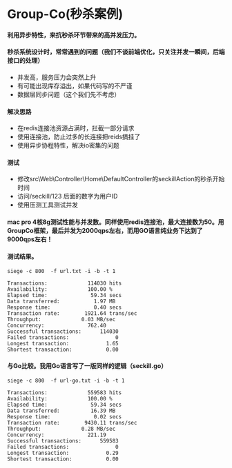 # Group-Co(秒杀案例)

#### 利用异步特性，来抗秒杀环节带来的高并发压力。

#### 秒杀系统设计时，常常遇到的问题（我们不谈前端优化，只关注并发一瞬间，后端接口的处理）
- 并发高，服务压力会突然上升
- 有可能出现库存溢出，如果代码写的不严谨
- 数据层同步问题（这个我们先不考虑）

#### 解决思路
- 在redis连接池资源占满时，拦截一部分请求
- 使用连接池，防止过多的长连接把reids搞挂了
- 使用异步协程特性，解决io密集的问题

#### 测试
- 修改src\Web\Controller\Home\DefaultController的seckillAction的秒杀开始时间
- 访问/seckill/123 后面的数字为用户ID
- 使用压测工具测试并发

#### mac pro 4核8g测试性能与并发数。同样使用redis连接池，最大连接数为50。用GroupCo框架，最后并发为2000qps左右，而用GO语言纯业务下达到了9000qps左右！

#### 测试结果。

    siege -c 800  -f url.txt -i -b -t 1

    Transactions:             114030 hits
    Availability:             100.00 %
    Elapsed time:              59.34 secs
    Data transferred:           1.97 MB
    Response time:              0.40 secs
    Transaction rate:        1921.64 trans/sec
    Throughput:             0.03 MB/sec
    Concurrency:              762.40
    Successful transactions:      114030
    Failed transactions:               0
    Longest transaction:            1.65
    Shortest transaction:           0.00 

#### 与Go比较。我用Go语言写了一版同样的逻辑（seckill.go）

    siege -c 800  -f url-go.txt -i -b -t 1

    Transactions:             559583 hits
    Availability:             100.00 %
    Elapsed time:              59.34 secs
    Data transferred:          16.39 MB
    Response time:              0.02 secs
    Transaction rate:        9430.11 trans/sec
    Throughput:             0.28 MB/sec
    Concurrency:              221.19
    Successful transactions:      559583
    Failed transactions:               0
    Longest transaction:            0.29
    Shortest transaction:           0.00
